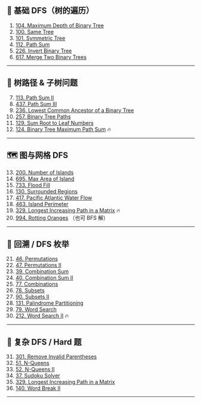 
## 🌱 基础 DFS（树的遍历）

1. [104. Maximum Depth of Binary Tree](https://leetcode.com/problems/maximum-depth-of-binary-tree/)
2. [100. Same Tree](https://leetcode.com/problems/same-tree/)
3. [101. Symmetric Tree](https://leetcode.com/problems/symmetric-tree/)
4. [112. Path Sum](https://leetcode.com/problems/path-sum/)
5. [226. Invert Binary Tree](https://leetcode.com/problems/invert-binary-tree/)
6. [617. Merge Two Binary Trees](https://leetcode.com/problems/merge-two-binary-trees/)

---

## 🌳 树路径 & 子树问题

7. [113. Path Sum II](https://leetcode.com/problems/path-sum-ii/)
8. [437. Path Sum III](https://leetcode.com/problems/path-sum-iii/)
9. [236. Lowest Common Ancestor of a Binary Tree](https://leetcode.com/problems/lowest-common-ancestor-of-a-binary-tree/)
10. [257. Binary Tree Paths](https://leetcode.com/problems/binary-tree-paths/)
11. [129. Sum Root to Leaf Numbers](https://leetcode.com/problems/sum-root-to-leaf-numbers/)
12. [124. Binary Tree Maximum Path Sum](https://leetcode.com/problems/binary-tree-maximum-path-sum/) 🔥

---

## 🗺 图与网格 DFS

13. [200. Number of Islands](https://leetcode.com/problems/number-of-islands/)
14. [695. Max Area of Island](https://leetcode.com/problems/max-area-of-island/)
15. [733. Flood Fill](https://leetcode.com/problems/flood-fill/)
16. [130. Surrounded Regions](https://leetcode.com/problems/surrounded-regions/)
17. [417. Pacific Atlantic Water Flow](https://leetcode.com/problems/pacific-atlantic-water-flow/)
18. [463. Island Perimeter](https://leetcode.com/problems/island-perimeter/)
19. [329. Longest Increasing Path in a Matrix](https://leetcode.com/problems/longest-increasing-path-in-a-matrix/) 🔥
20. [994. Rotting Oranges](https://leetcode.com/problems/rotting-oranges/) （也可 BFS 解）

---

## 🎲 回溯 / DFS 枚举

21. [46. Permutations](https://leetcode.com/problems/permutations/)
22. [47. Permutations II](https://leetcode.com/problems/permutations-ii/)
23. [39. Combination Sum](https://leetcode.com/problems/combination-sum/)
24. [40. Combination Sum II](https://leetcode.com/problems/combination-sum-ii/)
25. [77. Combinations](https://leetcode.com/problems/combinations/)
26. [78. Subsets](https://leetcode.com/problems/subsets/)
27. [90. Subsets II](https://leetcode.com/problems/subsets-ii/)
28. [131. Palindrome Partitioning](https://leetcode.com/problems/palindrome-partitioning/)
29. [79. Word Search](https://leetcode.com/problems/word-search/)
30. [212. Word Search II](https://leetcode.com/problems/word-search-ii/) 🔥

---

## 🧩 复杂 DFS / Hard 题

31. [301. Remove Invalid Parentheses](https://leetcode.com/problems/remove-invalid-parentheses/)
32. [51. N-Queens](https://leetcode.com/problems/n-queens/)
33. [52. N-Queens II](https://leetcode.com/problems/n-queens-ii/)
34. [37. Sudoku Solver](https://leetcode.com/problems/sudoku-solver/)
35. [329. Longest Increasing Path in a Matrix](https://leetcode.com/problems/longest-increasing-path-in-a-matrix/)
36. [140. Word Break II](https://leetcode.com/problems/word-break-ii/)

---



